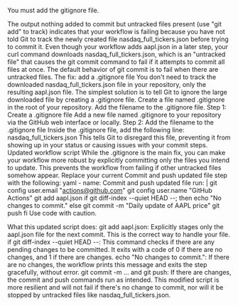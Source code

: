 You must add the gitignore file.

The output nothing added to commit but untracked files present (use "git add" to track) indicates that your workflow is failing because you have not told Git to track the newly created file nasdaq_full_tickers.json before trying to commit it. 
Even though your workflow adds aapl.json in a later step, your curl command downloads nasdaq_full_tickers.json, which is an "untracked file" that causes the git commit command to fail if it attempts to commit all files at once. The default behavior of git commit is to fail when there are untracked files. 
The fix: add a .gitignore file
You don't need to track the downloaded nasdaq_full_tickers.json file in your repository, only the resulting aapl.json file. The simplest solution is to tell Git to ignore the large downloaded file by creating a .gitignore file.
Create a file named .gitignore in the root of your repository.
Add the filename to the .gitignore file. 
Step 1: Create a .gitignore file
Add a new file named .gitignore to your repository via the GitHub web interface or locally. 
Step 2: Add the filename to the .gitignore file
Inside the .gitignore file, add the following line:
nasdaq_full_tickers.json
This tells Git to disregard this file, preventing it from showing up in your status or causing issues with your commit steps. 
Updated workflow script
While the .gitignore is the main fix, you can make your workflow more robust by explicitly committing only the files you intend to update. This prevents the workflow from failing if other untracked files somehow appear. 
Replace your current Commit and push updated file step with the following: 
yaml
    - name: Commit and push updated file
      run: |
        git config user.email "actions@github.com"
        git config user.name "GitHub Actions"
        git add aapl.json
        if git diff-index --quiet HEAD --; then
          echo "No changes to commit."
        else
          git commit -m "Daily update of AAPL price"
          git push
        fi
Use code with caution.

What this updated script does:
git add aapl.json: Explicitly stages only the aapl.json file for the next commit. This is the correct way to handle your file.
if git diff-index --quiet HEAD --: This command checks if there are any pending changes to be committed.
It exits with a code of 0 if there are no changes, and 1 if there are changes.
echo "No changes to commit.": If there are no changes, the workflow prints this message and exits the step gracefully, without error.
git commit -m ... and git push: If there are changes, the commit and push commands run as intended. 
This modified script is more resilient and will not fail if there's no change to commit, nor will it be stopped by untracked files like nasdaq_full_tickers.json.
